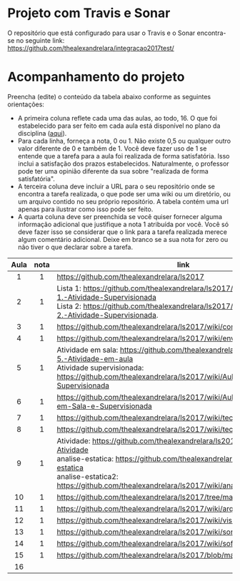 # Projeto com Travis e Sonar
O repositório que está configurado para usar o Travis e o Sonar encontra-se no seguinte link: https://github.com/thealexandrelara/integracao2017test/

# Acompanhamento do projeto
Preencha (edite) o conteúdo da tabela abaixo conforme as seguintes orientações:
- A primeira coluna reflete cada uma das aulas, ao todo, 16. O que foi estabelecido para ser feito em cada aula está disponível no plano da disciplina ([aqui](https://docs.google.com/document/d/16-8p7NiB4MzGEB3JXCTUpW3UNgJbvOOGqh-MO5xyRkg/edit)).
- Para cada linha, forneça a nota, 0 ou 1. Não existe 0,5 ou qualquer outro valor diferente de 0 e também de 1. Você deve fazer uso de 1 se entende que a tarefa para a aula foi realizada de forma satisfatória. Isso inclui a satisfação dos prazos estabelecidos. Naturalmente, o professor pode ter uma opinião diferente da sua sobre "realizada de forma satisfatória". 
- A terceira coluna deve incluir a URL para o seu repositório onde se encontra a tarefa realizada, o que pode ser uma wiki ou um diretório, ou um arquivo contido no seu próprio repositório. A tabela contém uma url apenas para ilustrar como isso pode ser feito.
- A quarta coluna deve ser preenchida se você quiser fornecer alguma informação adicional que justifique a nota 1 atribuída por você. Você só deve fazer isso se considerar que o link para a tarefa realizada merece algum comentário adicional. Deixe em branco se a sua nota for zero ou não tiver o que declarar sobre a tarefa.

| Aula  | nota | link | comentário  |
|:-:|:-:|---|:-:|
| 1  | 1  | https://github.com/thealexandrelara/ls2017  |   |
| 2  | 1  | Lista 1: https://github.com/thealexandrelara/ls2017/wiki/Aula-2.-Lista-1.-Atividade-Supervisionada <br /> Lista 2: https://github.com/thealexandrelara/ls2017/wiki/Aula-2.-Lista-2.-Atividade-Supervisionada.  |   |
| 3  | 1  | https://github.com/thealexandrelara/ls2017/wiki/comandos  |   |
| 4  | 1  | https://github.com/thealexandrelara/ls2017/wiki/environment  |   |
| 5  | 1  | Atividade em sala: https://github.com/thealexandrelara/ls2017/wiki/Aula-5.-Atividade-em-aula <br /> Atividade supervisionada: https://github.com/thealexandrelara/ls2017/wiki/Aula-5---Atividade-Supervisionada  |   |
| 6  | 1  | https://github.com/thealexandrelara/ls2017/wiki/Aula-6---Atividade-em-Sala-e-Supervisionada  |   |
| 7  | 1  | https://github.com/thealexandrelara/ls2017/wiki/tecnologiasThoughtworks  |   |
| 8  | 1 | https://github.com/thealexandrelara/ls2017/wiki/tecnologiasThoughtworks  |   |
| 9  | 1  | Atividade: https://github.com/thealexandrelara/ls2017/wiki/Aula-9---Atividade <br /> analise-estatica: https://github.com/thealexandrelara/ls2017/wiki/analise-estatica <br /> analise-estatica2: https://github.com/thealexandrelara/ls2017/wiki/analise-estatica2 |   |
| 10  | 1 | https://github.com/thealexandrelara/ls2017/tree/master/javancss  |   |
| 11  | 1  | https://github.com/thealexandrelara/ls2017/wiki/arquitetura |   |
| 12  | 1  | https://github.com/thealexandrelara/ls2017/wiki/visualvm  |   |
| 13  | 1  | https://github.com/thealexandrelara/ls2017/wiki/sonarcloud  |   |
| 14  | 1  | https://github.com/thealexandrelara/ls2017/wiki/softvis3d  |   |
| 15  | 1  | https://github.com/thealexandrelara/ls2017/blob/master/README.md  |   |
| 16  |   |   |   |
